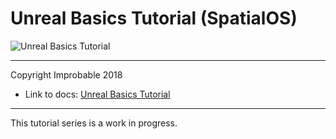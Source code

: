 # Unreal Basics Tutorial (SpatialOS)

![Unreal Basics Tutorial](Screenshot.png)

*****

Copyright Improbable 2018

* Link to docs: [Unreal Basics Tutorial](https://github.com/spatialos/UnrealSDK/blob/master/docs/get-started/unreal-basics-tutorial/lesson1.md)

*****

This tutorial series is a work in progress.